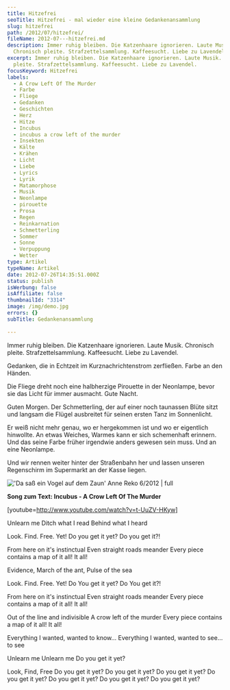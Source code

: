 ```yaml
---
title: Hitzefrei
seoTitle: Hitzefrei - mal wieder eine kleine Gedankenansammlung
slug: hitzefrei
path: /2012/07/hitzefrei/
fileName: 2012-07---hitzefrei.md
description: Immer ruhig bleiben. Die Katzenhaare ignorieren. Laute Musik.
  Chronisch pleite. Strafzettelsammlung. Kaffeesucht. Liebe zu Lavendel.
excerpt: Immer ruhig bleiben. Die Katzenhaare ignorieren. Laute Musik. Chronisch
  pleite. Strafzettelsammlung. Kaffeesucht. Liebe zu Lavendel.
focusKeyword: Hitzefrei
labels:
  - A Crow Left Of The Murder
  - Farbe
  - Fliege
  - Gedanken
  - Geschichten
  - Herz
  - Hitze
  - Incubus
  - incubus a crow left of the murder
  - Insekten
  - Kälte
  - Krähen
  - Licht
  - Liebe
  - Lyrics
  - Lyrik
  - Matamorphose
  - Musik
  - Neonlampe
  - pirouette
  - Prosa
  - Regen
  - Reinkarnation
  - Schmetterling
  - Sommer
  - Sonne
  - Verpuppung
  - Wetter
type: Artikel
typeName: Artikel
date: 2012-07-26T14:35:51.000Z
status: publish
isWerbung: false
isAffiliate: false
thumbnailId: "3314"
image: /img/demo.jpg
errors: {}
subTitle: Gedankenansammlung
  
---
```


Immer ruhig bleiben. Die Katzenhaare ignorieren. Laute Musik. Chronisch pleite.
Strafzettelsammlung. Kaffeesucht. Liebe zu Lavendel.

Gedanken, die in Echtzeit im Kurznachrichtenstrom zerfließen. Farbe an den
Händen.

Die Fliege dreht noch eine halbherzige Pirouette in der Neonlampe, bevor sie das
Licht für immer ausmacht. Gute Nacht.

Guten Morgen. Der Schmetterling, der auf einer noch taunassen Blüte sitzt und
langsam die Flügel ausbreitet für seinen ersten Tanz im Sonnenlicht.

Er weiß nicht mehr genau, wo er hergekommen ist und wo er eigentlich hinwollte.
An etwas Weiches, Warmes kann er sich schemenhaft erinnern. Und das seine Farbe
früher irgendwie anders gewesen sein muss. Und an eine Neonlampe.

Und wir rennen weiter hinter der Straßenbahn her und lassen unseren Regenschirm
im Supermarkt an der Kasse liegen.

!['Da saß ein Vogel auf dem Zaun' Anne Reko 6/2012 | full](http://cardamonchai.files.wordpress.com/2012/07/599460_450404824981652_1788614199_n1.jpg)

**Song zum Text: Incubus - A Crow Left Of The Murder**

[youtube=http://www.youtube.com/watch?v=t-UuZV-HKyw]

Unlearn me Ditch what I read Behind what I heard

Look. Find. Free. Yet! Do you get it yet? Do you get it?!

From here on it's instinctual Even straight roads meander Every piece contains a
map of it all! It all!

Evidence, March of the ant, Pulse of the sea

Look. Find. Free. Yet! Do You get it yet? Do You get it?!

From here on it's instinctual Even straight roads meander Every piece contains a
map of it all! It all!

Out of the line and indivisible A crow left of the murder Every piece contains a
map of it all! It all!

Everything I wanted, wanted to know... Everything I wanted, wanted to see... to
see

Unlearn me Unlearn me Do you get it yet?

Look, Find, Free Do you get it yet? Do you get it yet? Do you get it yet? Do you
get it yet? Do you get it yet? Do you get it yet? Do you get it yet?

  